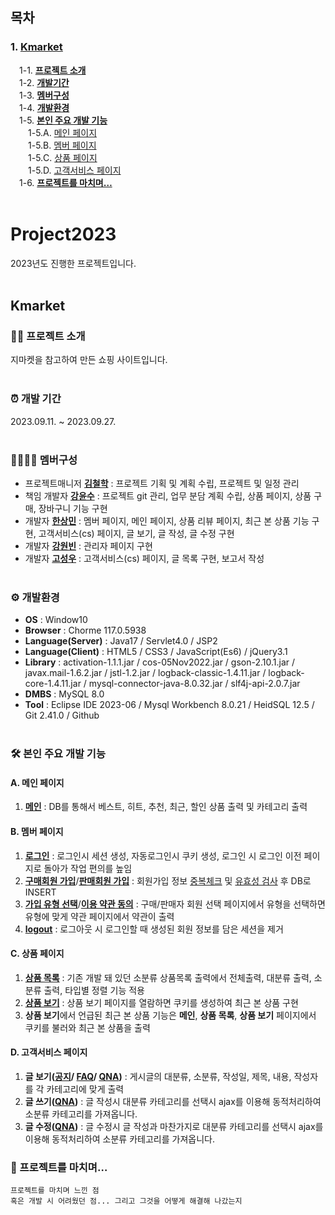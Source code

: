  ## 목차
 ### 1. [Kmarket](#Kmarket)
  　1-1. **[프로젝트 소개](#-프로젝트-소개)** <br/>
  　1-2. **[개발기간](#-개발-기간)** <br/>
  　1-3. **[멤버구성](#-멤버구성)** <br/>
  　1-4. **[개발환경](#%EF%B8%8F-개발환경)** <br/>
  　1-5. **[본인 주요 개발 기능](#-본인-주요-개발-기능)** <br/>
  　　1-5.A. [메인 페이지](#a-메인-페이지) <br/>
  　　1-5.B. [멤버 페이지](#b-멤버-페이지) <br/>
  　　1-5.C. [상품 페이지](#c-상품-페이지) <br/> 
  　　1-5.D. [고객서비스 페이지](#d-고객서비스-페이지)  <br/>
  　1-6. **[프로젝트를 마치며…](#-프로젝트를-마치며)** <br/><br/>


# Project2023
 2023년도 진행한 프로젝트입니다. <br/><br/>

## Kmarket 

### 👩‍💻 프로젝트 소개
 지마켓을 참고하여 만든 쇼핑 사이트입니다. <br/><br/>


### ⏰ 개발 기간
 2023.09.11. ~ 2023.09.27. <br/><br/>


### 👨‍👩‍👧‍👧 멤버구성
 - 프로젝트매니저 **[김철학](https://github.com/chhak0503)** : 프로젝트 기획 및 계획 수립, 프로젝트 및 일정 관리
 - 책임 개발자 **[강윤수](https://github.com/lomong7807)** : 프로젝트 git 관리, 업무 분담 계획 수립, 상품 페이지, 상품 구매, 장바구니 기능 구현
 - 개발자 **[한상민](https://github.com/TWGearlgrey)** : 멤버 페이지, 메인 페이지, 상품 리뷰 페이지, 최근 본 상품 기능 구현, 고객서비스(cs) 페이지, 글 보기, 글 작성, 글 수정 구현
 - 개발자 **[강원빈](https://github.com/dkfkr)** : 관리자 페이지 구현
 - 개발자 **[고성우](https://github.com/sungwoo0902)** : 고객서비스(cs) 페이지, 글 목록 구현, 보고서 작성 <br/><br/>


### ⚙️ 개발환경
 - **OS** : Window10
 - **Browser** : Chorme 117.0.5938
 - **Language(Server)** : Java17 / Servlet4.0 / JSP2
 - **Language(Client)** : HTML5 / CSS3 / JavaScript(Es6) / jQuery3.1
 - **Library** : activation-1.1.1.jar / cos-05Nov2022.jar / gson-2.10.1.jar /
   javax.mail-1.6.2.jar / jstl-1.2.jar / logback-classic-1.4.11.jar / logback-core-1.4.11.jar /
   mysql-connector-java-8.0.32.jar / slf4j-api-2.0.7.jar
 - **DMBS** : MySQL 8.0
 - **Tool** : Eclipse IDE 2023-06 / Mysql Workbench 8.0.21 / HeidSQL 12.5 / Git 2.41.0 / Github <br/><br/>


### 🛠 본인 주요 개발 기능
 #### A. 메인 페이지
 1. **[메인](https://github.com/TWGearlgrey/Project2023/blob/main/Kmarket/src/main/java/kr/co/kmarket/controller/IndexController.java)** : DB를 통해서 베스트, 히트, 추천, 최근, 할인 상품 출력 및 카테고리 출력

 #### B. 멤버 페이지
 1. **[로그인](https://github.com/TWGearlgrey/Project2023/blob/main/Kmarket/src/main/java/kr/co/kmarket/controller/member/LoginController.java)** : 로그인시 세션 생성, 자동로그인시 쿠키 생성, 로그인 시 로그인 이전 페이지로 돌아가 작업 편의를 높임
 2. **[구매회원 가입](https://github.com/TWGearlgrey/Project2023/blob/main/Kmarket/src/main/java/kr/co/kmarket/controller/member/RegisterController.java)**/**[판매회원 가입](https://github.com/TWGearlgrey/Project2023/blob/main/Kmarket/src/main/java/kr/co/kmarket/controller/member/RegisterSellerController.java)** : 회원가입 정보 [중복체크](https://github.com/TWGearlgrey/Project2023/blob/main/Kmarket/src/main/java/kr/co/kmarket/controller/member/DuplicationController.java) 및 [유효성 검사](https://github.com/TWGearlgrey/Project2023/blob/main/Kmarket/src/main/webapp/js/validation.js) 후 DB로 INSERT
 3. **[가입 유형 선택](https://github.com/TWGearlgrey/Project2023/blob/main/Kmarket/src/main/java/kr/co/kmarket/controller/member/JoinController.java)**/**[이용 약관 동의](https://github.com/TWGearlgrey/Project2023/blob/main/Kmarket/src/main/java/kr/co/kmarket/controller/member/SignupController.java)** : 구매/판매자 회원 선택 페이지에서 유형을 선택하면 유형에 맞게 약관 페이지에서 약관이 출력
 4. **[logout](https://github.com/TWGearlgrey/Project2023/blob/main/Kmarket/src/main/java/kr/co/kmarket/controller/member/LogoutController.java)** : 로그아웃 시 로그인할 때 생성된 회원 정보를 담은 세션을 제거

 #### C. 상품 페이지
 1. **[상품 목록](https://github.com/TWGearlgrey/Project2023/blob/main/Kmarket/src/main/java/kr/co/kmarket/controller/product/ListController.java)** : 기존 개발 돼 있던 소분류 상품목록 출력에서 전체출력, 대분류 출력, 소분류 출력, 타입별 정렬 기능 적용
 2. **[상품 보기](https://github.com/TWGearlgrey/Project2023/blob/main/Kmarket/src/main/java/kr/co/kmarket/controller/product/ViewController.java)** : 상품 보기 페이지를 열람하면 쿠키를 생성하여 최근 본 상품 구현
 3. **상품 보기**에서 언급된 최근 본 상품 기능은 **메인**, **상품 목록**, **상품 보기** 페이지에서 쿠키를 불러와 최근 본 상품을 출력

 #### D. 고객서비스 페이지
 1. **글 보기([공지](https://github.com/TWGearlgrey/Project2023/blob/main/Kmarket/src/main/java/kr/co/kmarket/controller/cs/notice/ViewController.java)/
    [FAQ](https://github.com/TWGearlgrey/Project2023/blob/main/Kmarket/src/main/java/kr/co/kmarket/controller/cs/faq/ViewController.java)/
    [QNA](https://github.com/TWGearlgrey/Project2023/blob/main/Kmarket/src/main/java/kr/co/kmarket/controller/cs/qna/ViewController.java))** : 게시글의 대분류, 소분류, 작성일, 제목, 내용, 작성자를 각 카테고리에 맞게 출력
 2. **글 쓰기([QNA](https://github.com/TWGearlgrey/Project2023/blob/main/Kmarket/src/main/java/kr/co/kmarket/controller/cs/qna/WriteController.java))** : 글 작성시 대분류 카테고리를 선택시 ajax를 이용해 동적처리하여 소분류 카테고리를 가져옵니다.
 3. **글 수정([QNA](https://github.com/TWGearlgrey/Project2023/blob/main/Kmarket/src/main/java/kr/co/kmarket/controller/cs/qna/ModifyController.java))** : 글 수정시 글 작성과 마찬가지로 대분류 카테고리를 선택시 ajax를 이용해 동적처리하여 소분류 카테고리를 가져옵니다.

### 📑 프로젝트를 마치며…
```
프로젝트를 마치며 느낀 점
혹은 개발 시 어려웠던 점... 그리고 그것을 어떻게 해결해 나갔는지
```
